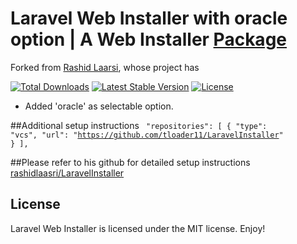 # Laravel Web Installer with oracle option | A Web Installer [Package](https://packagist.org/packages/rachidlaasri/laravel-installer)

Forked from [Rashid Laarsi](https://github.com/rashidlaasri/LaravelInstaller), whose project has

[![Total Downloads](https://poser.pugx.org/rachidlaasri/laravel-installer/d/total.svg)](https://packagist.org/packages/rachidlaasri/laravel-installer)
[![Latest Stable Version](https://poser.pugx.org/rachidlaasri/laravel-installer/v/stable.svg)](https://packagist.org/packages/rachidlaasri/laravel-installer)
[![License](https://poser.pugx.org/rachidlaasri/laravel-installer/license.svg)](https://packagist.org/packages/rachidlaasri/laravel-installer)

- Added 'oracle' as selectable option.

##Additional setup instructions
<code>
"repositories": [
        {
            "type": "vcs",
            "url": "https://github.com/tloader11/LaravelInstaller"
        }
    ],
</code>

##Please refer to his github for detailed setup instructions
[rashidlaasri/LaravelInstaller](https://github.com/rashidlaasri/LaravelInstaller)

## License

Laravel Web Installer is licensed under the MIT license. Enjoy!

